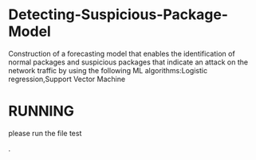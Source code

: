 # Detecting-Suspicious-Package-Model
Construction of a forecasting model that enables the identification of normal packages and suspicious packages that indicate an attack on the network traffic by using the following ML algorithms:Logistic regression,Support Vector Machine

# RUNNING
please run the file test

.
